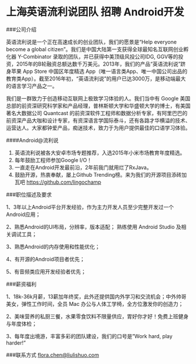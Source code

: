 上海英语流利说团队 招聘 Android开发
====

###公司介绍

英语流利说是一个正在高速成长的创业团队，我们的愿景是“Help everyone become a global citizen”。我们是中国大陆第一支获得全球最知名互联网创业孵化器 Y-Combinator 录取的团队，并已获得中美顶级风投公司IDG, GGV等的投资，2015年的B轮融资总额达数千万美元。2013年，我们的产品“英语流利说”跻身苹果 App Store 中国区年度精选 App（唯一语言类App、唯一中国公司出品的教育类App）。截至2016年初，“英语流利说”的用户已达3000万，是移动端最大的语言学习产品之一。

我们是一群致力于创造移动互联网上极致学习体验的人。我们当中有 Google 美国总部的前资深研究科学家和产品经理，普林斯顿大学和华盛顿大学的博士，有美国著名大数据公司 Quantcast 的前资深软件工程师和数据分析专家，有阿里巴巴的前资深产品大咖和设计专家，有资深语言学国际泰斗，还有各路才华横溢的技术、运营达人。大家都钟爱产品，痴迷技术，致力于为用户提供最佳的口语学习体验。

####Android@流利说
1. 英语流利说被各大安卓市场专题推荐，入选2015年小米市场教育年度精选。  
2. 每年鼓励工程师参加Google I/O！  
3. 一直走在Android开发最前沿，2年前我门就用烂了RxJava。  
4. 鼓励开源，热衷奉献，屡上Github Trending榜。来为我们的开源项目添砖加瓦吧 https://github.com/lingochamp  



###职位描述及要求

1、3年以上Android平台开发经验，作为主力开发人员至少完整开发过一个Android应用；

2、熟悉Android的UI布局，分辨率，版本适配； 熟练使用 Android Studio 及相关调试工具；

3、熟悉Android的内存使用和性能优化； 

4、有开源的Android项目者优先； 

5、有音频类应用开发经验者优先； 

###薪资福利

1、18k-36k月薪，13薪加年终奖，此外还提供国内外学习和交流机会；中外帅哥美女，弹性工作时间，全员 Mac 办公与人体工学椅，全方位激发你的创造力；

2、美味营养的私厨三餐，水果零食饮料不限量供应，胃好你才好！免费上班健身与年度体检；

3、每年度出境游，丰富多彩的团队建设，我们的口号是”Work hard, play harder!”

###联系方式
[flora.chen@liulishuo.com](mailto:flora.chen@liulishuo.com)

